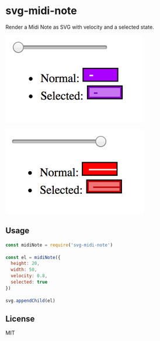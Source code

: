 
# svg-midi-note

Render a Midi Note as SVG with velocity and a selected state.

![screenshot 0](screenshots/0.png)

![screenshot 1](screenshots/1.png)

## Usage

```js
const midiNote = require('svg-midi-note')

const el = midiNote({
  height: 20,
  width: 50,
  velocity: 0.8,
  selected: true
})

svg.appendChild(el)
```

## License

MIT
